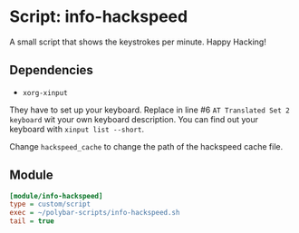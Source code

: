 # Script: info-hackspeed

A small script that shows the keystrokes per minute. Happy Hacking!


## Dependencies

* `xorg-xinput`

They have to set up your keyboard. Replace in line #6 `AT Translated Set 2 keyboard` wit your own keyboard description. You can find out your keyboard with `xinput list --short`.

Change `hackspeed_cache` to change the path of the hackspeed cache file.


## Module

```ini
[module/info-hackspeed]
type = custom/script
exec = ~/polybar-scripts/info-hackspeed.sh
tail = true
```
